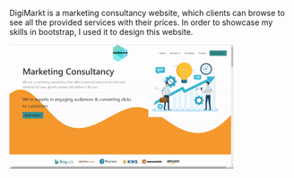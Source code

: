 <p>DigiMarkt is a marketing consultancy website, which clients can browse to see all the provided services with their prices.
In order to showcase my skills in bootstrap, I used it to design this website.</p>
<img src="img/digi.gif" heigh="300" width="400">
